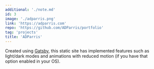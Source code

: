 ```yaml
---
additional: './note.md'
id: 3
image: './adparris.png'
link: 'https://adparris.com'
repo: 'https://github.com/ADParris/portfolio'
tag: 'projects'
title: 'ADParris'
---
```


Created using [Gatsby](https://www.gatsbyjs.com), this static site has implemented features such as light/dark modes and animations with reduced motion (if you have that option enabled in your OS).
